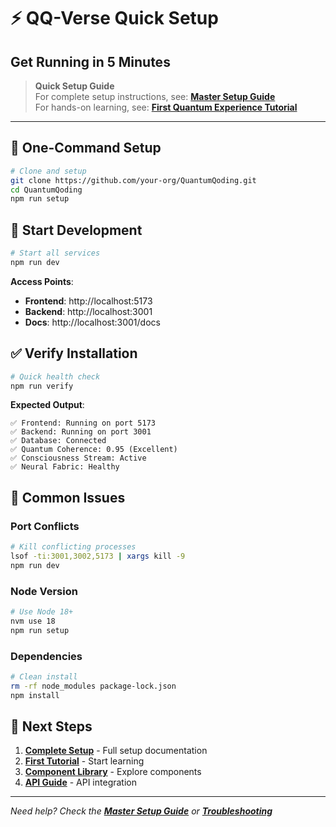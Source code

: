 # ⚡ QQ-Verse Quick Setup
## Get Running in 5 Minutes

> **Quick Setup Guide**  
> For complete setup instructions, see: **[Master Setup Guide](../guides/setup-master.md)**  
> For hands-on learning, see: **[First Quantum Experience Tutorial](../tutorials/01-first-quantum-experience.md)**  

---

## 🚀 One-Command Setup

```bash
# Clone and setup
git clone https://github.com/your-org/QuantumQoding.git
cd QuantumQoding
npm run setup
```

## 🎯 Start Development

```bash
# Start all services
npm run dev
```

**Access Points**:
- **Frontend**: http://localhost:5173
- **Backend**: http://localhost:3001
- **Docs**: http://localhost:3001/docs

## ✅ Verify Installation

```bash
# Quick health check
npm run verify
```

**Expected Output**:
```
✅ Frontend: Running on port 5173
✅ Backend: Running on port 3001
✅ Database: Connected
✅ Quantum Coherence: 0.95 (Excellent)
✅ Consciousness Stream: Active
✅ Neural Fabric: Healthy
```

## 🚨 Common Issues

### Port Conflicts
```bash
# Kill conflicting processes
lsof -ti:3001,3002,5173 | xargs kill -9
npm run dev
```

### Node Version
```bash
# Use Node 18+
nvm use 18
npm run setup
```

### Dependencies
```bash
# Clean install
rm -rf node_modules package-lock.json
npm install
```

## 🎯 Next Steps

1. **[Complete Setup](../guides/setup-master.md)** - Full setup documentation
2. **[First Tutorial](../tutorials/01-first-quantum-experience.md)** - Start learning
3. **[Component Library](../components/README.md)** - Explore components
4. **[API Guide](../api/README.md)** - API integration

---

*Need help? Check the **[Master Setup Guide](../guides/setup-master.md)** or **[Troubleshooting](../troubleshooting/README.md)***